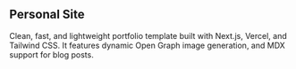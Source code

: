 ## Personal Site

Clean, fast, and lightweight portfolio template built with Next.js, Vercel, and Tailwind CSS. It features dynamic Open Graph image generation, and MDX support for blog posts.
